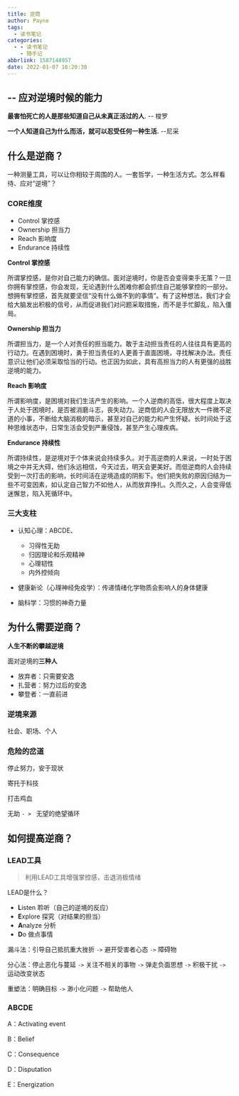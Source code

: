 ```yaml
---
title: 逆商
author: Payne
tags:
  - 读书笔记
categories:
  - - 读书笔记
    - 随手记
abbrlink: 1587148957
date: 2022-01-07 16:20:38
---
```


## -- 应对逆境时候的能力



**最害怕死亡的人是那些知道自己从未真正活过的人**. -- 梭罗

**一个人知道自己为什么而活，就可以忍受任何一种生活.** --尼采



## 什么是逆商？

一种测量工具，可以让你相较于周围的人。一套哲学，一种生活方式。怎么样看待、应对“逆境”？



### CORE维度

- Control 掌控感
- Ownership 担当力
- Reach 影响度
- Endurance 持续性

**Control	掌控感**

所谓掌控感，是你对自己能力的确信。面对逆境时，你是否会变得束手无策？一旦你拥有掌控感，你会发现，无论遇到什么困难你都会抓住自己能够掌控的一部分。想拥有掌控感，首先就要坚信“没有什么做不到的事情”。有了这种想法，我们才会给大脑发出积极的信号，从而促进我们对问题采取措施，而不是手忙脚乱，陷入僵局。

**Ownership	担当力**

所谓担当力，是一个人对责任的担当能力。敢于主动担当责任的人往往具有更高的行动力。在遇到困境时，勇于担当责任的人更善于直面困境，寻找解决办法。责任意识让他们必须采取恰当的行动。也正因为如此，具有高担当力的人有更强的战胜逆境的能力。

**Reach	影响度**

所谓影响度，是困境对我们生活产生的影响。一个人逆商的高低，很大程度上取决于人处于困境时，是否被消磨斗志，丧失动力。逆商低的人会无限放大一件微不足道的小事，不断给大脑消极的暗示，甚至对自己的能力和产生怀疑。长时间处于这种思维状态中，日常生活会受到严重侵蚀，甚至产生心理疾病。

**Endurance	持续性**

所谓持续性，是逆境对于个体来说会持续多久。对于高逆商的人来说，一时处于困境之中并无大碍，他们永远相信，今天过去，明天会更美好。而低逆商的人会持续受到一次打击的影响，长时间活在逆境造成的阴影下。他们把失败的原因归结为一些不可变因素，如认定自己智力不如他人，从而放弃挣扎。久而久之，人会变得低迷懈怠，陷入死循环中。



### 三大支柱

- 认知心理：ABCDE、
  - 习得性无助
  - 归因理论和乐观精神
  - 心理韧性
  - 内外控倾向

- 健康新论（心理神经免疫学）：传递情绪化学物质会影响人的身体健康

- 脑科学：习惯的神奇力量



## 为什么需要逆商？

**人生不断的攀越逆境**

面对逆境的**三种人**

- 放弃者：只需要安逸
- 扎营者：努力过后的安逸
- 攀登者：一直前进

### 逆境来源

社会、职场、个人

### 危险的岔道

停止努力，安于现状

寄托于科技

打击鸡血

无助 `- > ` 无望的绝望循环



## 如何提高逆商？

### LEAD工具

> 利用LEAD工具增强掌控感，击退消极情绪

LEAD是什么？

- **L**isten 聆听（自己的逆境的反应）
- **E**xplore 探究（对结果的担当）
- **A**nalyze 分析
- **D**o 做点事情

漏斗法：引导自己抵抗重大挫折 `->`  避开受害者心态 `->`  障碍物

分心法：停止恶化与蔓延  `->`  关注不相关的事物 `->`  弹走负面思想 `->`  积极干扰 `->`  运动改变状态

重塑法：明确目标 `->`  渺小化问题 `->`  帮助他人



### **ABCDE**

A：Activating event

B：Belief

C：Consequence

D：Disputation

E：Energization


